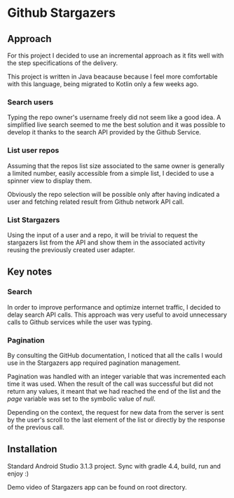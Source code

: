 # Github Stargazers

## Approach
For this project I decided to use an incremental approach as it fits well with the step specifications of the delivery.

This project is written in Java beacause because I feel more comfortable with this language, being migrated to Kotlin only a few weeks ago.

### Search users
Typing the repo owner's username freely did not seem like a good idea.
A simplified live search seemed to me the best solution and it was possible to develop it thanks to the search API provided by the Github Service.

### List user repos
Assuming that the repos list size associated to the same owner is generally a limited number, easily accessible from a simple list, I decided to use a spinner view to display them.

Obviously the repo selection will be possible only after having indicated a user and fetching related result from Github network API call.

### List Stargazers
Using the input of a user and a repo, it will be trivial to request the stargazers list from the API and show them in the associated activity reusing the previously created user adapter.

## Key notes

### Search
In order to improve performance and optimize internet traffic, I decided to delay search API calls.
This approach was very useful to avoid unnecessary calls to Github services while the user was typing.

### Pagination
By consulting the GitHub documentation, I noticed that all the calls I would use in the Stargazers app required pagination management.

Pagination was handled with an integer variable that was incremented each time it was used.
When the result of the call was successful but did not return any values, it meant that we had reached the end of the list and the *page* variable was set to the symbolic value of *null*.

Depending on the context, the request for new data from the server is sent by the user's scroll to the last element of the list or directly by the response of the previous call.

## Installation
Standard Android Studio 3.1.3 project.
Sync with gradle 4.4, build, run and enjoy :)

Demo video of Stargazers app can be found on root directory. 
